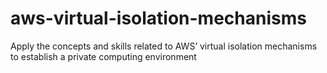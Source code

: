 # aws-virtual-isolation-mechanisms
Apply the concepts and skills related to AWS’ virtual isolation mechanisms to establish a private computing environment
